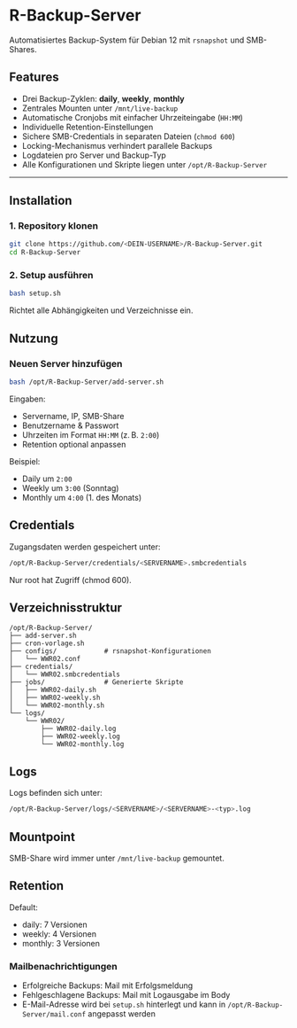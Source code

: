 # R-Backup-Server

Automatisiertes Backup-System für Debian 12 mit `rsnapshot` und SMB-Shares.

## Features

- Drei Backup-Zyklen: **daily**, **weekly**, **monthly**
- Zentrales Mounten unter `/mnt/live-backup`
- Automatische Cronjobs mit einfacher Uhrzeiteingabe (`HH:MM`)
- Individuelle Retention-Einstellungen
- Sichere SMB-Credentials in separaten Dateien (`chmod 600`)
- Locking-Mechanismus verhindert parallele Backups
- Logdateien pro Server und Backup-Typ
- Alle Konfigurationen und Skripte liegen unter `/opt/R-Backup-Server`

---

## Installation

### 1. Repository klonen

```bash
git clone https://github.com/<DEIN-USERNAME>/R-Backup-Server.git
cd R-Backup-Server
```

### 2. Setup ausführen
```bash
bash setup.sh
```
Richtet alle Abhängigkeiten und Verzeichnisse ein.

## Nutzung

### Neuen Server hinzufügen
```bash
bash /opt/R-Backup-Server/add-server.sh
```
Eingaben:

- Servername, IP, SMB-Share
- Benutzername & Passwort
- Uhrzeiten im Format `HH:MM` (z. B. `2:00`)
- Retention optional anpassen

Beispiel:

- Daily um `2:00`
- Weekly um `3:00` (Sonntag)
- Monthly um `4:00` (1. des Monats)

## Credentials
Zugangsdaten werden gespeichert unter:
```bash
/opt/R-Backup-Server/credentials/<SERVERNAME>.smbcredentials
```
Nur root hat Zugriff (chmod 600).

## Verzeichnisstruktur

```plaintext
/opt/R-Backup-Server/
├── add-server.sh
├── cron-vorlage.sh
├── configs/            # rsnapshot-Konfigurationen
│   └── WWR02.conf
├── credentials/
│   └── WWR02.smbcredentials
├── jobs/               # Generierte Skripte
│   ├── WWR02-daily.sh
│   ├── WWR02-weekly.sh
│   └── WWR02-monthly.sh
└── logs/
    └── WWR02/
        ├── WWR02-daily.log
        ├── WWR02-weekly.log
        └── WWR02-monthly.log
```

## Logs

Logs befinden sich unter:
```bash
/opt/R-Backup-Server/logs/<SERVERNAME>/<SERVERNAME>-<typ>.log
```

## Mountpoint
SMB-Share wird immer unter `/mnt/live-backup` gemountet.

## Retention
Default:

- daily: 7 Versionen
- weekly: 4 Versionen
- monthly: 3 Versionen

### Mailbenachrichtigungen

- Erfolgreiche Backups: Mail mit Erfolgsmeldung
- Fehlgeschlagene Backups: Mail mit Logausgabe im Body
- E-Mail-Adresse wird bei `setup.sh` hinterlegt und kann in `/opt/R-Backup-Server/mail.conf` angepasst werden
